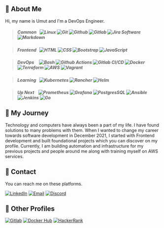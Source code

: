 ## :necktie: About Me

Hi, my name is Umut and I'm a DevOps Engineer.

> ##### _Common_ &nbsp; ![Linux][#linux] ![Git][#git] ![Github][#github] ![Gitlab][#gitlab] ![Jira Software][#jira-software] ![Markdown][#markdown]

> ##### _Frontend_ &nbsp; ![HTML][#html] ![CSS][#css] ![Bootstrap][#bootstrap] ![JavaScript][#javascript]

> ##### _DevOps_ &nbsp;&nbsp;&nbsp; ![Bash][#bash] ![Github Actions][#gh-actions] ![Gitlab CI/CD][#gl-cicd] ![Docker][#docker] ![Terraform][#terraform] ![AWS][#aws] ![Vagrant][#vagrant]

> ##### _Learning_ &nbsp; ![Kubernetes][#kubernetes] ![Rancher][#rancher] ![Helm][#helm]

> ##### _Up Next_ &nbsp;&nbsp; ![Prometheus][#prometheus] ![Grafana][#grafana] ![PostgresSQL][#postgresql] ![Ansible][#ansible] ![Jenkins][#jenkins] ![Go][#go]

## :bicyclist: My Journey

Technology and computers have always been a part of my life. I have found solutions to many problems with them. When I wanted to change my career towards software development in December 2021, I started with Frontend development and built foundational projects which you can discover on my profile. Currently, I am building automation and infrastructure for my previous projects and people around me along with training myself on AWS services.

## :email: Contact

You can reach me on these platforms.

[![LinkedIn][#linkedin]][@linkedin] [![Email][#gmail]][@gmail] [![Discord][#discord]][@discord]

## :pushpin: Other Profiles

[![Gitlab][#gitlab]][@gitlab] [![Docker Hub][#dockerhub]][@dockerhub] [![HackerRank][#hackerrank]][@hackerrank]

<!-- Badge Index -->

[#ansible]:         https://img.shields.io/badge/Ansible-000000?style=flat&logo=ansible
[#aws]:             https://img.shields.io/badge/AWS-FF9900?style=flat&logo=amazonaws&logoColor=black
[#bash]:            https://img.shields.io/badge/Bash-4EAA25?style=flat&logo=gnubash&logoColor=white "Bash Script"
[#bootstrap]:       https://img.shields.io/badge/Bootstrap-7952B3?style=flat&logo=bootstrap&logoColor=white
[#css]:             https://img.shields.io/badge/CSS3-1572B6?style=flat&logo=css3
[#docker]:          https://img.shields.io/badge/Docker-2496ED?style=flat&logo=docker&logoColor=white
[#git]:             https://img.shields.io/badge/Git-F05032?style=flat&logo=git&logoColor=white
[#github]:          https://img.shields.io/badge/Github-181717?style=flat&logo=github
[#gitlab]:          https://img.shields.io/badge/Gitlab-330F63?style=flat&logo=gitlab
[#gh-actions]:      https://img.shields.io/badge/Actions-2088FF?style=flat&logo=githubactions&logoColor=white "Github Actions"
[#gl-cicd]:         https://img.shields.io/badge/CI/CD-330F63?style=flat&logo=gitlab "Gitlab CI/CD"
[#go]:              https://img.shields.io/badge/Go-00ADD8?style=flat&logo=go&logoColor=white
[#grafana]:         https://img.shields.io/badge/Grafana-F2F4F9?style=flat&logo=grafana&logoColor=F46800
[#helm]:            https://img.shields.io/badge/Helm-0F1689?style=flat&logo=helm
[#html]:            https://img.shields.io/badge/HTML5-E34F26?style=flat&logo=html5&logoColor=white
[#javascript]:      https://img.shields.io/badge/JavaScript-323330?style=flat&logo=javascript&logoColor=F7DF1E
[#jenkins]:         https://img.shields.io/badge/Jenkins-D24939?style=flat&logo=jenkins&logoColor=white
[#jira-software]:   https://img.shields.io/badge/Jira-0052CC?style=flat&logo=jirasoftware "Jira Software"
[#kubernetes]:      https://img.shields.io/badge/Kubernetes-326CE5?&style=flat&logo=kubernetes&logoColor=white
[#linux]:           https://img.shields.io/badge/Linux-FCC624?style=flat&logo=linux&logoColor=black
[#markdown]:        https://img.shields.io/badge/Markdown-000000?style=flat&logo=markdown
[#postgresql]:      https://img.shields.io/badge/PostgreSQL-4169E1?style=flat&logo=postgresql&logoColor=white
[#prometheus]:      https://img.shields.io/badge/Prometheus-20232A?style=flat&logo=prometheus
[#rancher]:         https://img.shields.io/badge/Rancher-0075A8?style=flat&logo=rancher
[#terraform]:       https://img.shields.io/badge/Terraform-7B42BC?style=flat&logo=terraform
[#vagrant]:         https://img.shields.io/badge/Vagrant-1868F2?style=flat&logo=vagrant
<!-- [#mongodb]:    https://img.shields.io/badge/MongoDB-47A248?style=flat&logo=mongodb&logoColor=white -->
<!-- [#mysql]:      https://img.shields.io/badge/MySQL-4479A1?style=flat&logo=mysql&logoColor=white -->
<!-- [#nodejs]:     https://img.shields.io/badge/Node.js-339933?style=flat&logo=nodedotjs&logoColor=white -->
<!-- [#python]:     https://img.shields.io/badge/Python-3776AB?style=flat&logo=python&logoColor=white -->
<!-- [#react]:      https://img.shields.io/badge/React-20232A?style=flat&logo=react&logoColor=61DAFB -->
<!-- [#sass]:       https://img.shields.io/badge/Sass-CC6699?style=flat&logo=sass&logoColor=white -->
<!-- [#typescript]: https://img.shields.io/badge/TypeScript-3178C6?style=flat&logo=typescript&logoColor=white -->

[#discord]:         https://img.shields.io/badge/Discord-5865F2?style=flat&logo=discord&logoColor=white
[#dockerhub]:       https://img.shields.io/badge/Docker_Hub-294356?style=flat&logo=docker&logoColor=white
[#gmail]:           https://img.shields.io/badge/Gmail-EA4335?style=flat&logo=gmail&logoColor=white
[#hackerrank]:      https://img.shields.io/badge/HackerRank-00EA64?style=flat&logo=hackerrank&logoColor=white
[#linkedin]:        https://img.shields.io/badge/LinkedIn-0A66C2?style=flat&logo=linkedin

<!-- URL Index -->

[@discord]:         https://discordapp.com/users/336617881985089537 "Contact me on Discord!"
[@gmail]:           mailto:hasanumutyagci@gmail.com "Send me an email!"
[@linkedin]:        https://www.linkedin.com/in/hasanumutyagci

[@dockerhub]:       https://hub.docker.com/u/huyagci
[@gitlab]:          https://gitlab.com/huyagci
[@hackerrank]:      https://www.hackerrank.com/huyagci
